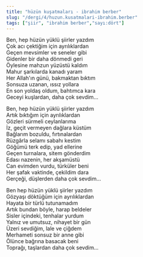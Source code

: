 ```yaml
---
title: "hüzün kuşatmaları - ibrahim berber"
slug: "/dergi/4/huzun.kusatmalari-ibrahim.berber"
tags: ["şiir", "ibrahim berber","sayı:dört"]
---
```

Ben, hep hüzün yüklü şiirler yazdım  
Çok acı çektiğim için ayrılıklardan\
Geçen mevsimler ve seneler gibi\
Gidenler bir daha dönmedi geri\
Öylesine mahzun yüzüstü kaldım\
Mahur şarkılarda kanadı yaram\
Her Allah'ın günü, bakmaktan bıktım\
Sonsuza uzanan, ıssız yollara\
En son yoldaş oldum, bahtımca kara\
Geceyi kuşlardan, daha çok sevdim...

Ben, hep hüzün yüklü şiirler yazdım\
Artık bıktığım için ayrılıklardan\
Gözleri sürmeli ceylanlarıma\
İz, geçit vermeyen dağlara küstüm\
Bağlarım bozuldu, fırtınalardan\
Rüzgârla selamı sabahı kestim\
Göğümü terk edip, yad ellerine\
Geçen turnalara, sitem gönderdim\
Edası nazenin, her akşamüstü\
Can evimden vurdu, türküler beni\
Her şafak vaktinde, çekildim dara\
Gerçeği, düşlerden daha çok sevdim...

Ben hep hüzün yüklü şiirler yazdım\
Gözyaşı döktüğüm için ayrılıklardan\
Hayata bir türlü tutunamadım\
Artık bundan böyle, harap beldeler\
Sisler içindeki, tenhalar yurdum\
Yalnız ve umutsuz, nihayet bir gün\
Üzeri sevdiğim, lale ve çiğdem\
Merhameti sonsuz bir anne gibi\
Ölünce bağrına basacak beni\
Toprağı, taşlardan daha çok sevdim...
